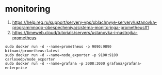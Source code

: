 # monitoring

1. https://help.reg.ru/support/servery-vps/oblachnyye-servery/ustanovka-programmnogo-obespecheniya/sistema-monitoringa-prometheus#1
2. https://timeweb.cloud/tutorials/servers/ustanovka-i-nastrojka-prometheus


```
sudo docker run -d --name=prometheus -p 9090:9090 bitnami/prometheus:latest
sudo docker run -d --name=node_exporter -p 9100:9100 carlosedp/node_exporter
sudo docker run -d --name=grafana -p 3000:3000 grafana/grafana-enterprise
```
